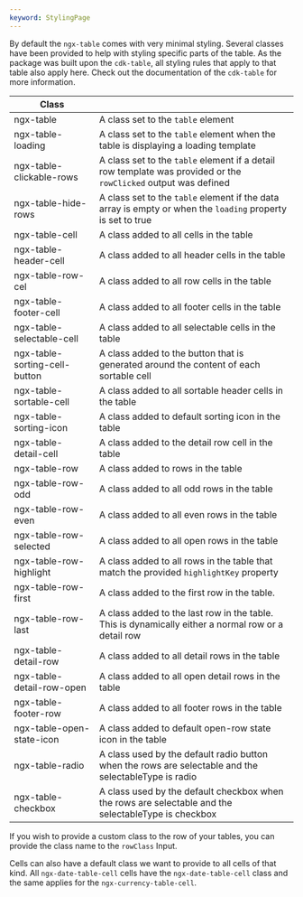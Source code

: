 ```yaml
---
keyword: StylingPage
---
```


By default the `ngx-table` comes with very minimal styling. Several classes have been provided to help with styling specific parts of the table. As the package was built upon the `cdk-table`, all styling rules that apply to that table also apply here. Check out the documentation of the `cdk-table` for more information.

| Class                         |                                                                                                                 |
| ----------------------------- | --------------------------------------------------------------------------------------------------------------- |
| ngx-table                     | A class set to the `table` element                                                                              |
| ngx-table-loading             | A class set to the `table` element when the table is displaying a loading template                              |
| ngx-table-clickable-rows      | A class set to the `table` element if a detail row template was provided or the `rowClicked` output was defined |
| ngx-table-hide-rows           | A class set to the `table` element if the data array is empty or when the `loading` property is set to true     |
| ngx-table-cell                | A class added to all cells in the table                                                                         |
| ngx-table-header-cell         | A class added to all header cells in the table                                                                  |
| ngx-table-row-cel             | A class added to all row cells in the table                                                                     |
| ngx-table-footer-cell         | A class added to all footer cells in the table                                                                  |
| ngx-table-selectable-cell     | A class added to all selectable cells in the table                                                              |
| ngx-table-sorting-cell-button | A class added to the button that is generated around the content of each sortable cell                          |
| ngx-table-sortable-cell       | A class added to all sortable header cells in the table                                                         |
| ngx-table-sorting-icon        | A class added to default sorting icon in the table                                                              |
| ngx-table-detail-cell         | A class added to the detail row cell in the table                                                               |
| ngx-table-row                 | A class added to rows in the table                                                                              |
| ngx-table-row-odd             | A class added to all odd rows in the table                                                                      |
| ngx-table-row-even            | A class added to all even rows in the table                                                                     |
| ngx-table-row-selected        | A class added to all open rows in the table                                                                     |
| ngx-table-row-highlight       | A class added to all rows in the table that match the provided `highlightKey` property                          |
| ngx-table-row-first           | A class added to the first row in the table.                                                                    |
| ngx-table-row-last            | A class added to the last row in the table. This is dynamically either a normal row or a detail row             |
| ngx-table-detail-row          | A class added to all detail rows in the table                                                                   |
| ngx-table-detail-row-open     | A class added to all open detail rows in the table                                                              |
| ngx-table-footer-row          | A class added to all footer rows in the table                                                                   |
| ngx-table-open-state-icon     | A class added to default open-row state icon in the table                                                       |
| ngx-table-radio               | A class used by the default radio button when the rows are selectable and the selectableType is radio           |
| ngx-table-checkbox            | A class used by the default checkbox when the rows are selectable and the selectableType is checkbox            |

If you wish to provide a custom class to the row of your tables, you can provide the class name to the `rowClass` Input.

Cells can also have a default class we want to provide to all cells of that kind. All `ngx-date-table-cell` cells have the `ngx-date-table-cell` class and the same applies for the `ngx-currency-table-cell`.
